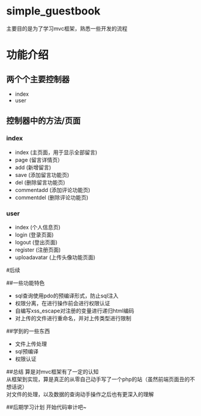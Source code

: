# simple_guestbook
主要目的是为了学习mvc框架，熟悉一些开发的流程

# 功能介绍
## 两个个主要控制器
- index
- user

## 控制器中的方法/页面
### index
- index (主页面，用于显示全部留言)
- page (留言详情页）
- add (新增留言)
- save (添加留言功能页)
- del (删除留言功能页)
- commentadd (添加评论功能页)
- commentdel (删除评论功能页)

### user
- index (个人信息页)
- login (登录页面)
- logout (登出页面)
- register (注册页面)
- uploadavatar (上传头像功能页面)


#后续

##一些功能特色
- sql查询使用pdo的预编译形式，防止sql注入
- 权限分离，在进行操作前会进行权限认证
- 自编写xss_escape对注册的变量进行递归html编码
- 对上传的文件进行重命名，并对上传类型进行限制

##学到的一些东西
- 文件上传处理
- sql预编译
- 权限认证

##总结
算是对mvc框架有了一定的认知  
从框架到实现，算是真正的从零自己动手写了一个php的站（虽然前端页面丑的不想话说）  
对文件的处理，以及数据的查询动手操作之后也有更深入的理解  

##后期学习计划
开始代码审计吧~
